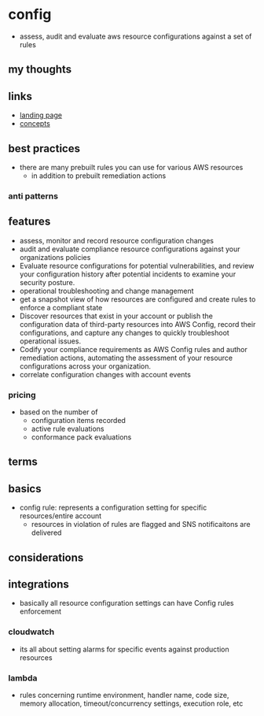 # config

- assess, audit and evaluate aws resource configurations against a set of rules

## my thoughts

## links

- [landing page](https://aws.amazon.com/config/?did=ap_card&trk=ap_card)
- [concepts](https://docs.aws.amazon.com/config/latest/developerguide/config-concepts.html)

## best practices

- there are many prebuilt rules you can use for various AWS resources
  - in addition to prebuilt remediation actions

### anti patterns

## features

- assess, monitor and record resource configuration changes
- audit and evaluate compliance resource configurations against your organizations policies
- Evaluate resource configurations for potential vulnerabilities, and review your configuration history after potential incidents to examine your security posture.
- operational troubleshooting and change management
- get a snapshot view of how resources are configured and create rules to enforce a compliant state
- Discover resources that exist in your account or publish the configuration data of third-party resources into AWS Config, record their configurations, and capture any changes to quickly troubleshoot operational issues.
- Codify your compliance requirements as AWS Config rules and author remediation actions, automating the assessment of your resource configurations across your organization.
- correlate configuration changes with account events

### pricing

- based on the number of
  - configuration items recorded
  - active rule evaluations
  - conformance pack evaluations

## terms

## basics

- config rule: represents a configuration setting for specific resources/entire account
  - resources in violation of rules are flagged and SNS notificaitons are delivered

## considerations

## integrations

- basically all resource configuration settings can have Config rules enforcement

### cloudwatch

- its all about setting alarms for specific events against production resources

### lambda

- rules concerning runtime environment, handler name, code size, memory allocation, timeout/concurrency settings, execution role, etc
